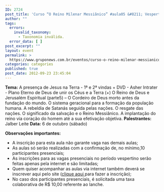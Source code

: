 ```yaml
---
ID: 2724
post_title: 'Curso “O Reino Milenar Messiânico” #aula05 &#8211; Vespertino'
author: ""
tags:
  errors:
    invalid_taxonomy:
      - Taxonomia inválida.
  error_data: [ ]
post_excerpt: ""
layout: event
permalink: >
  https://www.gruponews.com.br/eventos/curso-o-reino-milenar-messianico-aula05-vespertino
categories: categories
published: true
post_date: 2012-09-23 23:45:04
---
```

<strong>Tema:</strong>  A presença de Jesus na Terra - 1ª e 2ª vindas + DVD - Asher Intrater - Plano Eterno de Deus de unir os Céus e a Terra (+) O Reino de Deus e Jerusalém Espiritual (parte5) – O Cordeiro de Deus morto antes da fundação do mundo. O sistema geracional para a formação da população humana. A rebeldia de Satanás seguida pelas nações. O resgate das nações. O significado da salvação e o Reino Messiânico. A implantação do reino via coração do homem até a sua efetivação objetiva.
<strong>Palestrantes:</strong> Jalber Leite
<strong>Data:</strong> 6 de outubro (sábado)

<strong>Observações importantes:</strong>
- A inscrição para esta aula não garante vaga nas demais aulas;
- As aulas só serão realizadas com a confirmação de, no mínimo,10 participantes presenciais;
- As inscrições para as vagas presenciais no período vespertino serão feitas apenas pela internet e são limitadas;
- Quem quiser acompanhar as aulas via internet também deverá se inscrever aqui pelo site (<a title="Curso “O Reino Milenar Messiânico” #aula05 – Virtual" href="http://www.gruponews.com.br/eventos/curso-o-reino-milenar-messianico-aula05-virtual">clique aqui&nbsp;</a>para fazer a inscrição);
- No caso dos participantes presenciais, é solicitada uma taxa colaborativa de R$ 10,00 referente ao lanche.